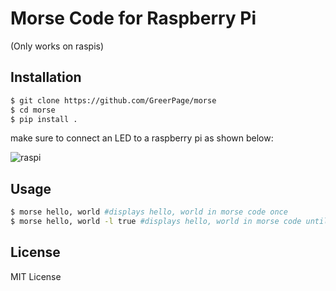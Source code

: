 # Morse Code for Raspberry Pi

(Only works on raspis)


## Installation
```bash
$ git clone https://github.com/GreerPage/morse
$ cd morse
$ pip install .
```
make sure to connect an LED to a raspberry pi as shown below:

![raspi](https://greerpage.com/static/images/raspidiagram.png)

## Usage
```bash
$ morse hello, world #displays hello, world in morse code once
$ morse hello, world -l true #displays hello, world in morse code until loop is stopped 
```

## License
MIT License
